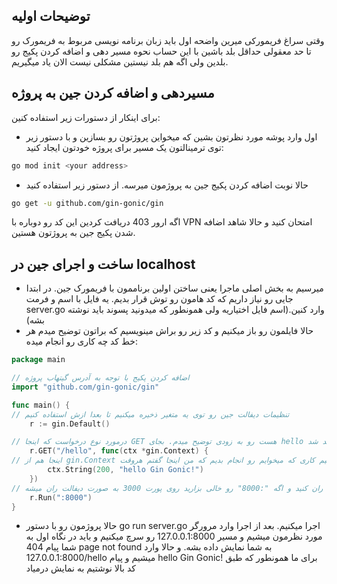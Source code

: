 ## توضیحات اولیه
وقتی سراغ فریمورکی میرین واضحه اول باید زبان برنامه نویسی مربوط به فریمورک رو تا حد معقولی حداقل بلد باشین با این حساب نحوه مسیر دهی و اضافه کردن پکیج رو بلدین ولی اگه هم بلد نیستین مشکلی نیست الان یاد میگیریم.

## مسیردهی و اضافه کردن جین به پروژه
برای اینکار از دستورات زیر استفاده کنین:
- اول وارد پوشه مورد نظرتون بشین که میخواین پروژتون رو بسازین و با دستور زیر توی ترمینالتون یک مسیر برای پروژه خودتون ایجاد کنید:
```bash
go mod init <your address>
```
- حالا نوبت اضافه کردن پکیج جین به پروژمون میرسه. از دستور زیر استفاده کنید
```bash
go get -u github.com/gin-gonic/gin
```
اگه ارور 403 دریافت کردین این کد رو دوباره با VPN امتحان کنید و حالا شاهد اضافه شدن پکیج جین به پروژتون هستین.

## ساخت و اجرای جین در localhost
- میرسیم به بخش اصلی ماجرا یعنی ساختن اولین برناممون با فریمورک جین. در ابتدا جایی رو نیاز داریم که کد هامون رو توش قرار بدیم. یه فایل با اسم و فرمت server.go وارد کنین.(اسم فایل اختیاریه ولی همونطور که میدونید پسوند باید نوشته بشه)
- حالا فایلمون رو باز میکنیم و کد زیر رو براش مینویسیم که براتون توضیح میدم هر خط کد چه کاری رو انجام میده:
```go
package main

// اضافه کردن پکیج با توجه به آدرس گیتهاب پروژه
import "github.com/gin-gonic/gin"

func main() {
// تنظیمات دیفالت جین رو توی یه متغیر ذخیره میکنیم تا بعدا ازش استفاده کنیم
	r := gin.Default()

// درمورد نوع درخواست که اینجا GET هست رو به زودی توضیح میدم. بجای hello ادرس مورد نظرمون رو تایپ میکنیم که در ادامه همین پارت آموزشی متوجه خواهید شد.
	r.GET("/hello", func(ctx *gin.Context) {
// اینجا هم از gin.Context استفاده کردیم تا بتونیم کاری که میخوایم رو انجام بدیم که من اینجا گفتم هروقت status code برابر با 200 یا همون درخواست درست بود متن hello Gin Gonic! رو نمایش بده که باز هم به زودی در این مورد هم توضیح میدم فقط میخوام با زودتر با این فریمورک کار کنین تا براتون جذاب تر به نظر بیاد و توضیحات تکمیلی رو کم کم باهم یاد بگیریم
		ctx.String(200, "hello Gin Gonic!")
	})
// با دستور زیر هم میتونین پروژتون رو توی پورت 8000 ران کنید و اگه ":8000" رو خالی بزارید روی پورت 3000 به صورت دیفالت ران میشه.
	r.Run(":8000")
}
```
- حالا پروژمون رو با دستور go run server.go اجرا میکنیم. بعد از اجرا وارد مرورگر مورد نظرمون میشیم و مسیر 127.0.0.1:8000 رو سرچ میکنیم و باید در نگاه اول به شما پیام 404 page not found به شما نمایش داده بشه. و حالا وارد 127.0.0.1:8000/hello میشیم و پیام hello Gin Gonic! برای ما همونطور که طبق کد بالا نوشتیم به نمایش درمیاد

